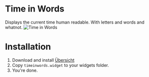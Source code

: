 # Time in Words

Displays the current time human readable. With letters and words and whatnot.
![Time in Words](https://raw.githubusercontent.com/behoernchen/Time-in-Words/master/screenshot.png)


# Installation

1. Download and install [Übersicht](https://github.com/felixhageloh/uebersicht)
2. Copy `timeinwords.widget` to your widgets folder.
3. You're done.

